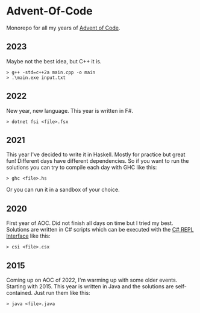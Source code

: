 # Advent-Of-Code

Monorepo for all my years of [Advent of Code](https://adventofcode.com/).

## 2023
Maybe not the best idea, but C++ it is.
```
> g++ -std=c++2a main.cpp -o main
> .\main.exe input.txt
```

## 2022
New year, new language. This year is written in F#.
```
> dotnet fsi <file>.fsx
```

## 2021
This year I've decided to write it in Haskell. Mostly for practice but great fun!
Different days have different dependencies. So if you want to run the solutions you can try to compile
each day with GHC like this:
```
> ghc <file>.hs
```
Or you can run it in a sandbox of your choice.


## 2020
First year of AOC. Did not finish all days on time but I tried my best. Solutions are written in C# scripts
which can be executed with the [C# REPL Interface](https://docs.microsoft.com/en-us/archive/msdn-magazine/2016/january/essential-net-csharp-scripting)
like this:
```
> csi <file>.csx
```


## 2015
Coming up on AOC of 2022, I'm warming up with some older events.
Starting with 2015. This year is written in Java and the
solutions are self-contained. Just run them like this:
```
> java <file>.java
```
